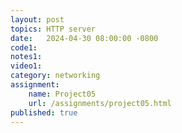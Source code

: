 ```yaml
---
layout: post
topics: HTTP server
date:   2024-04-30 08:00:00 -0800
code1: 
notes1: 
video1: 
category: networking
assignment:
    name: Project05
    url: /assignments/project05.html
published: true
---
```

